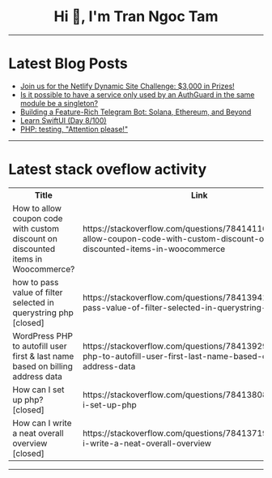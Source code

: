 <h1 align="center">Hi 👋, I'm Tran Ngoc Tam</h1>

---

# Latest Blog Posts 
<!-- BLOG-POST-LIST:START -->
- [Join us for the Netlify Dynamic Site Challenge: $3,000 in Prizes!](https://dev.to/devteam/join-us-for-the-netlify-dynamic-site-challenge-3000-in-prizes-3mfn)
- [Is it possible to have a service only used by an AuthGuard in the same module be a singleton?](https://dev.to/jerotas/is-it-possible-to-have-a-service-only-used-by-an-authguard-in-the-same-module-be-a-singleton-1fi3)
- [Building a Feature-Rich Telegram Bot: Solana, Ethereum, and Beyond](https://dev.to/prabirsinha/building-a-feature-rich-telegram-bot-solana-ethereum-and-beyond-4588)
- [Learn SwiftUI &lpar;Day 8/100&rpar;](https://dev.to/bitecode/learn-swiftui-day-8100-2587)
- [PHP: testing, &quot;Attention please!&quot;](https://dev.to/po0q/php-testing-attention-please-26o7)
<!-- BLOG-POST-LIST:END -->

---

# Latest stack oveflow activity
<table>
  <tr><th>Title</th><th>Link</th></tr>
  <!-- STACKOVERFLOW:START --><tr><td>How to allow coupon code with custom discount on discounted items in Woocommerce?</td><td>https://stackoverflow.com/questions/78414116/how-to-allow-coupon-code-with-custom-discount-on-discounted-items-in-woocommerce</td></tr><tr><td>how to pass value of filter selected in querystring php [closed]</td><td>https://stackoverflow.com/questions/78413941/how-to-pass-value-of-filter-selected-in-querystring-php</td></tr><tr><td>WordPress PHP to autofill user first &amp; last name based on billing address data</td><td>https://stackoverflow.com/questions/78413929/wordpress-php-to-autofill-user-first-last-name-based-on-billing-address-data</td></tr><tr><td>How can I set up php? [closed]</td><td>https://stackoverflow.com/questions/78413808/how-can-i-set-up-php</td></tr><tr><td>How can I write a neat overall overview [closed]</td><td>https://stackoverflow.com/questions/78413719/how-can-i-write-a-neat-overall-overview</td></tr><!-- STACKOVERFLOW:END -->
</table>

---


